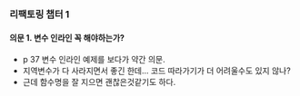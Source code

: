 ### 리팩토링 챕터 1

#### 의문 1. 변수 인라인 꼭 해야하는가?
- p 37 변수 인라인 예제를 보다가 약간 의문.
- 지역변수가 다 사라지면서 좋긴 한데... 코드 따라가기가 더 어려울수도 있지 않나?
- 근데 함수명을 잘 지으면 괜찮은것같기도 하다.